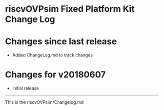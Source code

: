 riscvOVPsim Fixed Platform Kit Change Log
===

# Changes since last release

- Added ChangeLog.md to track changes

# Changes for v20180607

- initial release

---

This is the riscvOVPsim/Changelog.md  
